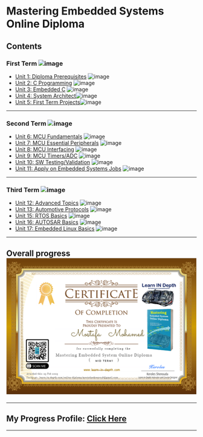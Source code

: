 # Mastering Embedded Systems Online Diploma 

## Contents

### First Term ![image](https://progress-bar.dev/100/?title=DONE)

- [Unit 1: Diploma Prerequisites](https://github.com/MostafaEdrees11/Mastering_Embedded_System_Online_Diploma) ![image](https://progress-bar.dev/100/?title=No_Assignments&color=bababa)
- [Unit 2: C Programming](https://github.com/MostafaEdrees11/Mastering_Embedded_System_Online_Diploma/tree/master/Unit2_C%20Programming) ![image](https://progress-bar.dev/100/)
- [Unit 3: Embedded C](https://github.com/MostafaEdrees11/Mastering_Embedded_System_Online_Diploma/tree/master/Unit3_Embedded%20C) ![image](https://progress-bar.dev/100/)
- [Unit 4: System Architect](https://github.com/MostafaEdrees11/Mastering_Embedded_System_Online_Diploma/tree/master/Unit4_System%20Architecture)![image](https://progress-bar.dev/100/)
- [Unit 5: First Term Projects](https://github.com/MostafaEdrees11/Mastering_Embedded_System_Online_Diploma/tree/master/Unit5_First%20Term%20Projects)![image](https://progress-bar.dev/100/)

---

### Second Term ![image](https://progress-bar.dev/0/?title=IN_PROGRESS&color=ff00ff)

- [Unit 6: MCU Fundamentals](https://github.com/MostafaEdrees11/Mastering_Embedded_System_Online_Diploma) ![image](https://progress-bar.dev/0/)
- [Unit 7: MCU Essential Peripherals](https://github.com/MostafaEdrees11/Mastering_Embedded_System_Online_Diploma) ![image](https://progress-bar.dev/0/)
- [Unit 8: MCU Interfacing](https://github.com/MostafaEdrees11/Mastering_Embedded_System_Online_Diploma) ![image](https://progress-bar.dev/0/)
- [Unit 9: MCU Timers/ADC](https://github.com/MostafaEdrees11/Mastering_Embedded_System_Online_Diploma) ![image](https://progress-bar.dev/0/)
- [Unit 10: SW Testing/Validation](https://github.com/MostafaEdrees11/Mastering_Embedded_System_Online_Diploma) ![image](https://progress-bar.dev/0/)
- [Unit 11: Apply on Embedded Systems Jobs](https://github.com/MostafaEdrees11/Mastering_Embedded_System_Online_Diploma) ![image](https://progress-bar.dev/0/?title=Exams&color=bababa)

---

### Third Term ![image](https://progress-bar.dev/0/?title=Start_Soon&color=ff0000)

- [Unit 12: Advanced Topics](https://github.com/MostafaEdrees11/Mastering_Embedded_System_Online_Diploma) ![image](https://progress-bar.dev/0/)
- [Unit 13: Automotive Protocols](https://github.com/MostafaEdrees11/Mastering_Embedded_System_Online_Diploma) ![image](https://progress-bar.dev/0/)
- [Unit 15: RTOS Basics](https://github.com/MostafaEdrees11/Mastering_Embedded_System_Online_Diploma) ![image](https://progress-bar.dev/0/)
- [Unit 16: AUTOSAR Basics](https://github.com/MostafaEdrees11/Mastering_Embedded_System_Online_Diploma) ![image](https://progress-bar.dev/0/)
- [Unit 17: Embedded Linux Basics](https://github.com/MostafaEdrees11/Mastering_Embedded_System_Online_Diploma) ![image](https://progress-bar.dev/0/)

___

## Overall progress ![image](https://github.com/MostafaEdrees11/Mastering_Embedded_System_Online_Diploma/blob/master/Midterm%20Certification.PNG)
___

## My Progress Profile: [Click Here](https://www.learn-in-depth.com/online-diploma/mostafaedrees018@gmail.com)

---
